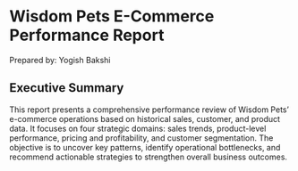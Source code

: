 # Wisdom Pets E-Commerce Performance Report
Prepared by: Yogish Bakshi

## Executive Summary
This report presents a comprehensive performance review of Wisdom Pets’ e-commerce operations based on historical sales, customer, and product data. It focuses on four strategic domains: sales trends, product-level performance, pricing and profitability, and customer segmentation. The objective is to uncover key patterns, identify operational bottlenecks, and recommend actionable strategies to strengthen overall business outcomes.

